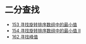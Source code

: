 # 二分查找
- [153 寻找旋转排序数组中的最小值](./Q00153m.java)
- [154 寻找旋转排序数组中的最小值 II](./Q00154h.java)
- [162 寻找峰值](./Q00162m.java)
